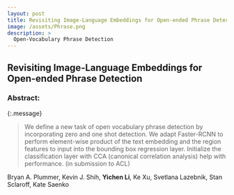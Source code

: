```yaml
---
layout: post
title: Revisiting Image-Language Embeddings for Open-ended Phrase Detection
image: /assets/Phrase.png
description: >
  Open-Vocabulary Phrase Detection
---
```


## Revisiting Image-Language Embeddings for Open-ended Phrase Detection

### Abstract: 

{:.message}

  >We define a new task of open vocabulary phrase detection by incorporating zero and one shot detection. We adapt Faster-RCNN to perform element-wise product of the text embedding and the region features to input into the bounding box regression layer. Initialize the classification layer with CCA (canonical correlation analysis) help with performance. (in submission to ACL)


Bryan A. Plummer, Kevin J. Shih, **Yichen Li**, Ke Xu, Svetlana Lazebnik, Stan Sclaroff, Kate Saenko
